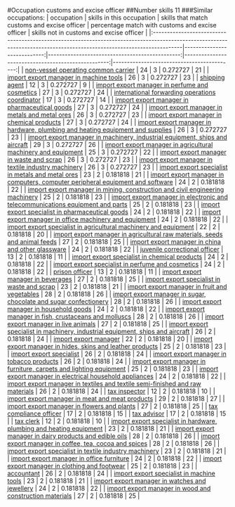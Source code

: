 #Occupation customs and excise officer
##Number skills 11
###Similar occupations:
| occupation                                                                                                                                                            |   skills in this occupation |   skills that match customs and excise officer |   percentage match with customs and excise officer |   skills not in customs and excise officer |
|:----------------------------------------------------------------------------------------------------------------------------------------------------------------------|----------------------------:|-----------------------------------------------:|---------------------------------------------------:|-------------------------------------------:|
| [non-vessel operating common carrier](non-vessel_operating_common_carrier.md)                                                                                         |                          24 |                                              3 |                                           0.272727 |                                         21 |
| [import export manager in machine tools](import_export_manager_in_machine_tools.md)                                                                                   |                          26 |                                              3 |                                           0.272727 |                                         23 |
| [shipping agent](shipping_agent.md)                                                                                                                                   |                          12 |                                              3 |                                           0.272727 |                                          9 |
| [import export manager in perfume and cosmetics](import_export_manager_in_perfume_and_cosmetics.md)                                                                   |                          27 |                                              3 |                                           0.272727 |                                         24 |
| [international forwarding operations coordinator](international_forwarding_operations_coordinator.md)                                                                 |                          17 |                                              3 |                                           0.272727 |                                         14 |
| [import export manager in pharmaceutical goods](import_export_manager_in_pharmaceutical_goods.md)                                                                     |                          27 |                                              3 |                                           0.272727 |                                         24 |
| [import export manager in metals and metal ores](import_export_manager_in_metals_and_metal_ores.md)                                                                   |                          26 |                                              3 |                                           0.272727 |                                         23 |
| [import export manager in chemical products](import_export_manager_in_chemical_products.md)                                                                           |                          27 |                                              3 |                                           0.272727 |                                         24 |
| [import export manager in hardware, plumbing and heating equipment and supplies](import_export_manager_in_hardware,_plumbing_and_heating_equipment_and_supplies.md)   |                          26 |                                              3 |                                           0.272727 |                                         23 |
| [import export manager in machinery, industrial equipment, ships and aircraft](import_export_manager_in_machinery,_industrial_equipment,_ships_and_aircraft.md)       |                          29 |                                              3 |                                           0.272727 |                                         26 |
| [import export manager in agricultural machinery and equipment](import_export_manager_in_agricultural_machinery_and_equipment.md)                                     |                          25 |                                              3 |                                           0.272727 |                                         22 |
| [import export manager in waste and scrap](import_export_manager_in_waste_and_scrap.md)                                                                               |                          26 |                                              3 |                                           0.272727 |                                         23 |
| [import export manager in textile industry machinery](import_export_manager_in_textile_industry_machinery.md)                                                         |                          26 |                                              3 |                                           0.272727 |                                         23 |
| [import export specialist in metals and metal ores](import_export_specialist_in_metals_and_metal_ores.md)                                                             |                          23 |                                              2 |                                           0.181818 |                                         21 |
| [import export manager in computers, computer peripheral equipment and software](import_export_manager_in_computers,_computer_peripheral_equipment_and_software.md)   |                          24 |                                              2 |                                           0.181818 |                                         22 |
| [import export manager in mining, construction and civil engineering machinery](import_export_manager_in_mining,_construction_and_civil_engineering_machinery.md)     |                          25 |                                              2 |                                           0.181818 |                                         23 |
| [import export manager in electronic and telecommunications equipment and parts](import_export_manager_in_electronic_and_telecommunications_equipment_and_parts.md)   |                          25 |                                              2 |                                           0.181818 |                                         23 |
| [import export specialist in pharmaceutical goods](import_export_specialist_in_pharmaceutical_goods.md)                                                               |                          24 |                                              2 |                                           0.181818 |                                         22 |
| [import export manager in office machinery and equipment](import_export_manager_in_office_machinery_and_equipment.md)                                                 |                          24 |                                              2 |                                           0.181818 |                                         22 |
| [import export specialist in agricultural machinery and equipment](import_export_specialist_in_agricultural_machinery_and_equipment.md)                               |                          22 |                                              2 |                                           0.181818 |                                         20 |
| [import export manager in agricultural raw materials, seeds and animal feeds](import_export_manager_in_agricultural_raw_materials,_seeds_and_animal_feeds.md)         |                          27 |                                              2 |                                           0.181818 |                                         25 |
| [import export manager in china and other glassware](import_export_manager_in_china_and_other_glassware.md)                                                           |                          24 |                                              2 |                                           0.181818 |                                         22 |
| [juvenile correctional officer](juvenile_correctional_officer.md)                                                                                                     |                          13 |                                              2 |                                           0.181818 |                                         11 |
| [import export specialist in chemical products](import_export_specialist_in_chemical_products.md)                                                                     |                          24 |                                              2 |                                           0.181818 |                                         22 |
| [import export specialist in perfume and cosmetics](import_export_specialist_in_perfume_and_cosmetics.md)                                                             |                          24 |                                              2 |                                           0.181818 |                                         22 |
| [prison officer](prison_officer.md)                                                                                                                                   |                          13 |                                              2 |                                           0.181818 |                                         11 |
| [import export manager in beverages](import_export_manager_in_beverages.md)                                                                                           |                          27 |                                              2 |                                           0.181818 |                                         25 |
| [import export specialist in waste and scrap](import_export_specialist_in_waste_and_scrap.md)                                                                         |                          23 |                                              2 |                                           0.181818 |                                         21 |
| [import export manager in fruit and vegetables](import_export_manager_in_fruit_and_vegetables.md)                                                                     |                          28 |                                              2 |                                           0.181818 |                                         26 |
| [import export manager in sugar, chocolate and sugar confectionery](import_export_manager_in_sugar,_chocolate_and_sugar_confectionery.md)                             |                          28 |                                              2 |                                           0.181818 |                                         26 |
| [import export manager in household goods](import_export_manager_in_household_goods.md)                                                                               |                          24 |                                              2 |                                           0.181818 |                                         22 |
| [import export manager in fish, crustaceans and molluscs](import_export_manager_in_fish,_crustaceans_and_molluscs.md)                                                 |                          28 |                                              2 |                                           0.181818 |                                         26 |
| [import export manager in live animals](import_export_manager_in_live_animals.md)                                                                                     |                          27 |                                              2 |                                           0.181818 |                                         25 |
| [import export specialist in machinery, industrial equipment, ships and aircraft](import_export_specialist_in_machinery,_industrial_equipment,_ships_and_aircraft.md) |                          26 |                                              2 |                                           0.181818 |                                         24 |
| [import export manager](import_export_manager.md)                                                                                                                     |                          22 |                                              2 |                                           0.181818 |                                         20 |
| [import export manager in hides, skins and leather products](import_export_manager_in_hides,_skins_and_leather_products.md)                                           |                          25 |                                              2 |                                           0.181818 |                                         23 |
| [import export specialist](import_export_specialist.md)                                                                                                               |                          26 |                                              2 |                                           0.181818 |                                         24 |
| [import export manager in tobacco products](import_export_manager_in_tobacco_products.md)                                                                             |                          26 |                                              2 |                                           0.181818 |                                         24 |
| [import export manager in furniture, carpets and lighting equipment](import_export_manager_in_furniture,_carpets_and_lighting_equipment.md)                           |                          25 |                                              2 |                                           0.181818 |                                         23 |
| [import export manager in electrical household appliances](import_export_manager_in_electrical_household_appliances.md)                                               |                          24 |                                              2 |                                           0.181818 |                                         22 |
| [import export manager in textiles and textile semi-finished and raw materials](import_export_manager_in_textiles_and_textile_semi-finished_and_raw_materials.md)     |                          26 |                                              2 |                                           0.181818 |                                         24 |
| [tax inspector](tax_inspector.md)                                                                                                                                     |                          12 |                                              2 |                                           0.181818 |                                         10 |
| [import export manager in meat and meat products](import_export_manager_in_meat_and_meat_products.md)                                                                 |                          29 |                                              2 |                                           0.181818 |                                         27 |
| [import export manager in flowers and plants](import_export_manager_in_flowers_and_plants.md)                                                                         |                          27 |                                              2 |                                           0.181818 |                                         25 |
| [tax compliance officer](tax_compliance_officer.md)                                                                                                                   |                          17 |                                              2 |                                           0.181818 |                                         15 |
| [tax advisor](tax_advisor.md)                                                                                                                                         |                          17 |                                              2 |                                           0.181818 |                                         15 |
| [tax clerk](tax_clerk.md)                                                                                                                                             |                          12 |                                              2 |                                           0.181818 |                                         10 |
| [import export specialist in hardware, plumbing and heating equipment](import_export_specialist_in_hardware,_plumbing_and_heating_equipment.md)                       |                          23 |                                              2 |                                           0.181818 |                                         21 |
| [import export manager in dairy products and edible oils](import_export_manager_in_dairy_products_and_edible_oils.md)                                                 |                          28 |                                              2 |                                           0.181818 |                                         26 |
| [import export manager in coffee, tea, cocoa and spices](import_export_manager_in_coffee,_tea,_cocoa_and_spices.md)                                                   |                          28 |                                              2 |                                           0.181818 |                                         26 |
| [import export specialist in textile industry machinery](import_export_specialist_in_textile_industry_machinery.md)                                                   |                          23 |                                              2 |                                           0.181818 |                                         21 |
| [import export manager in office furniture](import_export_manager_in_office_furniture.md)                                                                             |                          24 |                                              2 |                                           0.181818 |                                         22 |
| [import export manager in clothing and footwear](import_export_manager_in_clothing_and_footwear.md)                                                                   |                          25 |                                              2 |                                           0.181818 |                                         23 |
| [accountant](accountant.md)                                                                                                                                           |                          26 |                                              2 |                                           0.181818 |                                         24 |
| [import export specialist in machine tools](import_export_specialist_in_machine_tools.md)                                                                             |                          23 |                                              2 |                                           0.181818 |                                         21 |
| [import export manager in watches and jewellery](import_export_manager_in_watches_and_jewellery.md)                                                                   |                          24 |                                              2 |                                           0.181818 |                                         22 |
| [import export manager in wood and construction materials](import_export_manager_in_wood_and_construction_materials.md)                                               |                          27 |                                              2 |                                           0.181818 |                                         25 |
